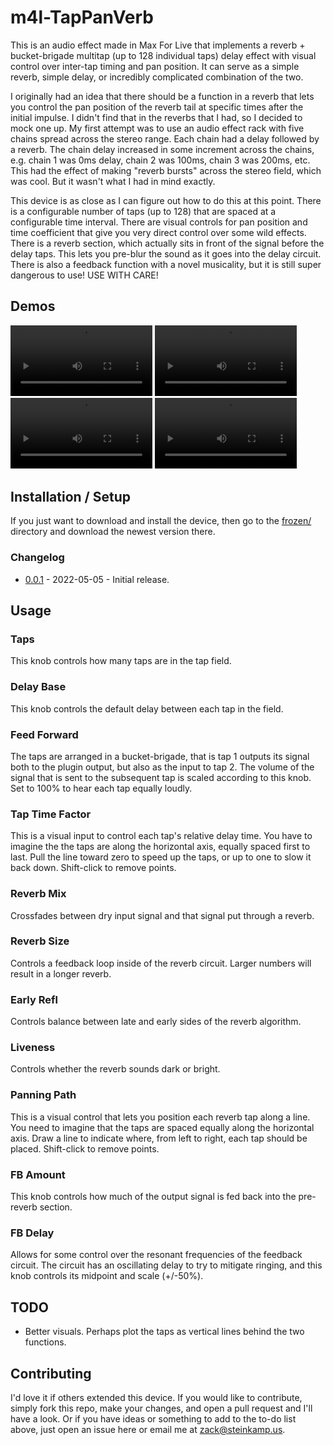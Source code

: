 # m4l-TapPanVerb

This is an audio effect made in Max For Live that implements a reverb + bucket-brigade multitap (up to 128 individual taps) delay effect with visual control over inter-tap timing and pan position. It can serve as a simple reverb, simple delay, or incredibly complicated combination of the two.

I originally had an idea that there should be a function in a reverb that lets you control the pan position of the reverb tail at specific times after the initial impulse. I didn't find that in the reverbs that I had, so I decided to mock one up. My first attempt was to use an audio effect rack with five chains spread across the stereo range. Each chain had a delay followed by a reverb. The chain delay increased in some increment across the chains, e.g. chain 1 was 0ms delay, chain 2 was 100ms, chain 3 was 200ms, etc. This had the effect of making "reverb bursts" across the stereo field, which was cool. But it wasn't what I had in mind exactly.

This device is as close as I can figure out how to do this at this point. There is a configurable number of taps (up to 128) that are spaced at a configurable time interval. There are visual controls for pan position and time coefficient that give you very direct control over some wild effects. There is a reverb section, which actually sits in front of the signal before the delay taps. This lets you pre-blur the sound as it goes into the delay circuit. There is also a feedback function with a novel musicality, but it is still super dangerous to use! USE WITH CARE!

## Demos

<video src="https://github.com/zsteinkamp/m4l-TapPanVerb/raw/main/images/TapPanVerb-A-720.mov" width="45%"></video>
<video src="https://github.com/zsteinkamp/m4l-TapPanVerb/raw/main/images/TapPanVerb-B-720.mov" width="45%"></video>
<video src="https://github.com/zsteinkamp/m4l-TapPanVerb/raw/main/images/TapPanVerb-C-720.mov" width="45%"></video>
<video src="https://github.com/zsteinkamp/m4l-TapPanVerb/raw/main/images/TapPanVerb-D-720.mov" width="45%"></video>

## Installation / Setup

If you just want to download and install the device, then go to the [frozen/](https://github.com/zsteinkamp/m4l-TapPanVerb/tree/main/frozen) directory and download the newest version there.

### Changelog

* [0.0.1](https://github.com/zsteinkamp/m4l-TapPanVerb/raw/main/frozen/TapPanVerb-0.0.1.amxd) - 2022-05-05 - Initial release.

## Usage

### Taps
This knob controls how many taps are in the tap field.

### Delay Base
This knob controls the default delay between each tap in the field.

### Feed Forward
The taps are arranged in a bucket-brigade, that is tap 1 outputs its signal both to the plugin output, but also as the input to tap 2. The volume of the signal that is sent to the subsequent tap is scaled according to this knob. Set to 100% to hear each tap equally loudly.

### Tap Time Factor
This is a visual input to control each tap's relative delay time. You have to imagine the the taps are along the horizontal axis, equally spaced first to last. Pull the line toward zero to speed up the taps, or up to one to slow it back down. Shift-click to remove points.

### Reverb Mix
Crossfades between dry input signal and that signal put through a reverb.

### Reverb Size
Controls a feedback loop inside of the reverb circuit. Larger numbers will result in a longer reverb.

### Early Refl
Controls balance between late and early sides of the reverb algorithm.

### Liveness
Controls whether the reverb sounds dark or bright.

### Panning Path
This is a visual control that lets you position each reverb tap along a line. You need to imagine that the taps are spaced equally along the horizontal axis. Draw a line to indicate where, from left to right, each tap should be placed. Shift-click to remove points.

### FB Amount
This knob controls how much of the output signal is fed back into the pre-reverb section.

### FB Delay
Allows for some control over the resonant frequencies of the feedback circuit. The circuit has an oscillating delay to try to mitigate ringing, and this knob controls its midpoint and scale (+/-50%).

## TODO

* Better visuals. Perhaps plot the taps as vertical lines behind the two functions.

## Contributing

I'd love it if others extended this device. If you would like to contribute, simply fork this repo, make your changes, and open a pull request and I'll have a look. Or if you have ideas or something to add to the to-do list above, just open an issue here or email me at [zack@steinkamp.us](mailto:zack@steinkamp.us).

